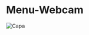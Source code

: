 # Menu-Webcam

![Capa](https://github.com/joeldevportugal/Menu-Webcam/assets/135770029/ce6d712e-1a24-4277-a7b1-f851ada9f189)
